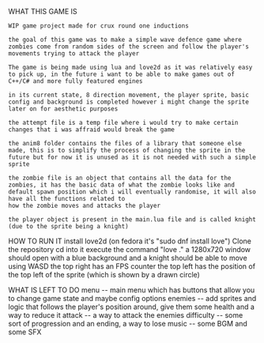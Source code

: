 WHAT THIS GAME IS

	WIP game project made for crux round one inductions 

	the goal of this game was to make a simple wave defence game where zombies come from random sides of the screen and follow the player's movements trying to attack the player

	The game is being made using lua and love2d as it was relatively easy to pick up, in the future i want to be able to make games out of C++/C# and more fully featured engines

	in its current state, 8 direction movement, the player sprite, basic config and background is completed however i might change the sprite later on for aesthetic purposes 

	the attempt file is a temp file where i would try to make certain changes that i was affraid would break the game

	the anim8 folder contains the files of a library that someone else made, this is to simplify the process of changing the sprite in the future but for now it is unused as it is not needed with such a simple sprite

	the zombie file is an object that contains all the data for the zombies, it has the basic data of what the zombie looks like and default spawn position which i will eventually randomise, it will also have all the functions related to
	how the zombie moves and attacks the player

	the player object is present in the main.lua file and is called knight (due to the sprite being a knight)
	
HOW TO RUN IT
    install love2d (on fedora it's "sudo dnf install love")
    Clone the repository
    cd into it
    execute the command "love ."
        a 1280x720 window should open with a blue background and a knight should be able to move using WASD
        the top right has an FPS counter
        the top left has the position of the top left of the sprite (which is shown by a drawn circle)

WHAT IS LEFT TO DO
    menu -- main menu which has buttons that allow you to change game state and maybe config options 
    enemies -- add sprites and logic that follows the player's position around, give them some health and a way to reduce it
    attack -- a way to attack the enemies 
    difficulty -- some sort of progression and an ending, a way to lose
    music -- some BGM and some SFX
    

    
    
    
